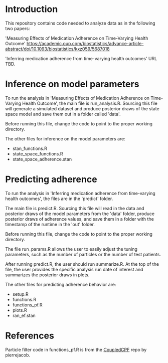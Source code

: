 # Introduction

This repository contains code needed to analyze data as in the following two papers:

'Measuring Effects of Medication Adherence on Time-Varying Health Outcome'
https://academic.oup.com/biostatistics/advance-article-abstract/doi/10.1093/biostatistics/kxz059/5687018

'Inferring medication adherence from time-varying health outcomes'
URL TBD.

# Inference on model parameters

To run the analysis in 'Measuring Effects of Medication Adherence on Time-Varying Health Outcome', the main file is run_analysis.R. Sourcing this file will generate a simulated dataset and produce posterior draws of the state space model and save them out in a folder called 'data'.

Before running this file, change the code to point to the proper working directory.

The other files for inference on the model parameters are:

- stan_functions.R
- state_space_functions.R
- state_space_adherence.stan

# Predicting adherence

To run the analysis in 'Inferring medication adherence from time-varying health outcomes', the files are in the 'predict' folder.

The main file is predict.R. Sourcing this file will read in the data and posterior draws of the model parameters from the 'data' folder, produce posterior draws of adherence values, and save them in a folder with the timestamp of the runtime in the 'out' folder.

Before running this file, change the code to point to the proper working directory.

The file run_params.R allows the user to easily adjust the tuning parameters, such as the number of particles or the number of test patients.

After running predict.R, the user should run summarize.R. At the top of the file, the user provides the specific analysis run date of interest and summarizes the posterior draws in plots.

The other files for predicting adherence behavior are:

- setup.R
- functions.R
- functions_pf.R
- plots.R
- ran_ef.stan

# References

Particle filter code in functions_pf.R is from the [CoupledCPF](https://github.com/pierrejacob/CoupledCPF) repo by pierrejacob.


